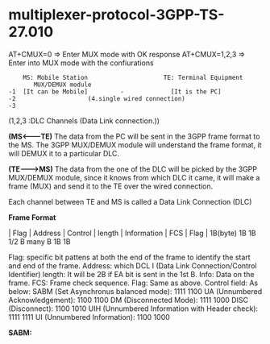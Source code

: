 # multiplexer-protocol-3GPP-TS-27.010

AT+CMUX=0       => Enter MUX mode with OK response
AT+CMUX=1,2,3   => Enter into MUX mode with the confiurations



        MS: Mobile Station                     TE: Terminal Equipment
           MUX/DEMUX module
    -1  [It can be Mobile]         -             [It is the PC]
    -2                    (4.single wired connection) 
    -3
(1,2,3 :DLC Channels (Data Link connection.))


**(MS<---TE)**
The data from the PC will be sent in the 3GPP frame format to the MS. The 3GPP MUX/DEMUX module will understand the frame format, it will DEMUX it to a
particular DLC.

**(TE--->MS)**
The data from the one of the DLC will be picked by the 3GPP MUX/DEMUX module, since it knows from which DLC it came, it will make a frame (MUX) and send it to the TE over the wired connection.
    
Each channel between TE and MS is called a Data Link Connection (DLC)


**Frame Format**

| Flag | Address | Control | length | Information | FCS | Flag |
1B(byte)   1B       1B        1/2 B      many B     1B    1B


Flag: specific bit pattens at both the end of the frame to identify the start and end of the frame.
Address: which DCL I (Data Link Connection/Control Identifier)
length: It will be 2B if EA bit is sent in the 1st B.
Info: Data on the frame.
FCS: Frame check sequence.
Flag: Same as above.
Control field: As below:
SABM (Set Asynchronus balanced mode): 1111 1100
UA (Unnumbered Acknowledgement): 1100 1100
DM (Disconnected Mode): 1111 1000
DISC (Disconnect): 1100 1010
UIH (Unnumbered Information with Header check): 1111 1111
UI (Unnumbered Information): 1100 1000

**SABM:**






        
